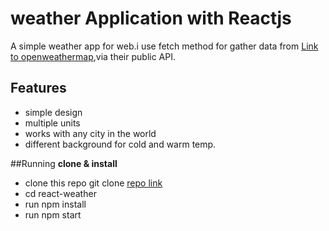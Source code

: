 # weather Application with Reactjs
A simple weather app for web.i use fetch method for gather  data from [Link to openweathermap](OpenWeatherMap.com),via their public API.


## Features 
- simple design
- multiple units
- works with any city in the world
- different background for cold and warm temp.

##Running
**clone & install** 
- clone this repo git clone [repo link](github.com/alirze98/react-weather.git)
- cd react-weather
- run npm install
- run npm start
 
 


